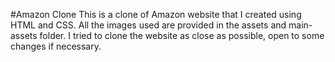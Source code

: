#Amazon Clone
This is a clone of Amazon website that I created using HTML and CSS. 
All the images used are provided in the assets and main-assets folder.
I tried to clone the website as close as possible, open to some changes if necessary.
